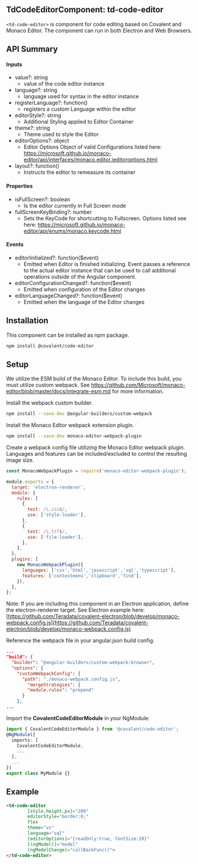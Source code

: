 ## TdCodeEditorComponent: td-code-editor

`<td-code-editor>` is component for code editing based on Covalent and Monaco Editor. The component can run in both Electron and Web Browsers.

## API Summary

#### Inputs

+ value?: string
  + value of the code editor instance
+ language?: string
  + language used for syntax in the editor instance
+ registerLanguage?: function()
  + registers a custom Language within the editor
+ editorStyle?: string
  + Additional Styling applied to Editor Container
+ theme?: string
  + Theme used to style the Editor
+ editorOptions?: object
  + Editor Options Object of valid Configurations listed here: <a href="https://microsoft.github.io/monaco-editor/api/interfaces/monaco.editor.ieditoroptions.html">https://microsoft.github.io/monaco-editor/api/interfaces/monaco.editor.ieditoroptions.html</a>
+ layout?: function()
  + Instructs the editor to remeasure its container

#### Properties

+ isFullScreen?: boolean
  + Is the editor currently in Full Screen mode
+ fullScreenKeyBinding?: number
  + Sets the KeyCode for shortcutting to Fullscreen.  Options listed see here: <a href="https://microsoft.github.io/monaco-editor/api/enums/monaco.keycode.html">https://microsoft.github.io/monaco-editor/api/enums/monaco.keycode.html</a>

#### Events

+ editorInitialized?: function($event)
  + Emitted when Editor is finished initializing. Event passes a reference to the actual editor instance that can be used to call additional operations outside of the Angular component.
+ editorConfigurationChanged?: function($event)
  + Emitted when configuration of the Editor changes
+ editorLanguageChanged?: function($event)
  + Emitted when the language of the Editor changes


## Installation

This component can be installed as npm package.

```bash
npm install @covalent/code-editor
```

## Setup

We utilize the ESM build of the Monaco Editor. To include this build, you must utilize custom webpack. See <a href="https://github.com/Microsoft/monaco-editor/blob/master/docs/integrate-esm.md">https://github.com/Microsoft/monaco-editor/blob/master/docs/integrate-esm.md</a> for more information.

Install the webpack custom builder.

```bash
npm install --save-dev @angular-builders/custom-webpack
```

Install the Monaco Editor webpack extension plugin.

```bash
npm install --save-dev monaco-editor-webpack-plugin
```

Create a webpack config file utilizing the Monaco Editor webpack plugin. Languages and features can be included/excluded to control the resulting image size.

```javascript
const MonacoWebpackPlugin = require('monaco-editor-webpack-plugin');

module.exports = {
  target: 'electron-renderer',
  module: {
    rules: [
      {
        test: /\.css$/,
        use: ['style-loader'],
      },
      {
        test: /\.ttf$/,
        use: ['file-loader'],
      },
    ],
  },
  plugins: [
    new MonacoWebpackPlugin({
      languages: ['css','html','javascript','sql','typescript'],
      features: ['contextmenu','clipboard','find'],
    }),
  ],
};
```
Note: If you are including this component in an Electron application, define the electron-renderer target.  See Electron example here:
[https://github.com/Teradata/covalent-electron/blob/develop/monaco-webpack.config.js](https://github.com/Teradata/covalent-electron/blob/develop/monaco-webpack.config.js)


Reference the webpack file in your angular.json build config.

```json
...
"build": {
  "builder": "@angular-builders/custom-webpack:browser",
  "options": {
    "customWebpackConfig": {
      "path": "./monaco-webpack.config.js",
        "mergeStrategies": {
        "module.rules": "prepend"
      }
    },
...
```

Import the **CovalentCodeEditorModule** in your NgModule:

```typescript
import { CovalentCodeEditorModule } from '@covalent/code-editor';
@NgModule({
  imports: [
    CovalentCodeEditorModule,
    ...
  ],
  ...
})
export class MyModule {}
```

## Example

```html
<td-code-editor
        [style.height.px]="200"
        editorStyle="border:0;"
        flex
        theme="vs"
        language="sql"
        [editorOptions]="{readOnly:true, fontSize:20}"
        [(ngModel)]="model"
        (ngModelChange)="callBackFunc()">
</td-code-editor>
```
